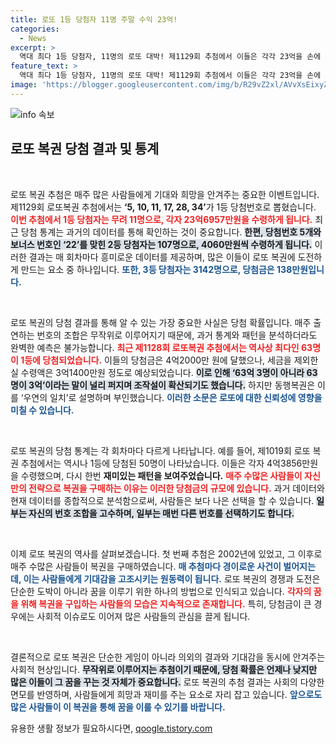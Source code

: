 ```yaml
---
title: 로또 1등 당첨자 11명 주말 수익 23억!
categories:
  - News
excerpt: >
  역대 최다 1등 당첨자, 11명의 로또 대박! 제1129회 추첨에서 이들은 각각 23억을 손에 쥐었고, 2등도 107명이 4060만원을 받았습니다. 조작설이 나오는 가운데, 과거에도 1등 당첨자가 다수 나온 사실은 우연일까요? 클릭해 자세히 알아보세요!
feature_text: >
  역대 최다 1등 당첨자, 11명의 로또 대박! 제1129회 추첨에서 이들은 각각 23억을 손에 쥐었고, 2등도 107명이 4060만원을 받았습니다. 조작설이 나오는 가운데, 과거에도 1등 당첨자가 다수 나온 사실은 우연일까요? 클릭해 자세히 알아보세요!
image: 'https://blogger.googleusercontent.com/img/b/R29vZ2xl/AVvXsEixyZcFfHzMRdzZMjFBmAUKJYCLCGyLL1o632UiGVXcaFdKo_bkvkuCioo0uUKlGfBVcT3P84aROyZIXSBEx3Aw5nCQ3pTgDom1WDC4m8eifvWiAmWEEVb4x6G_l8C0QH225ldMjyaFvpxGEBGNO37VmDTDMHGhJPq73UglMfDca1-0aw/s1600/blogspot.png'
---
```


<p><img src="https://blogger.googleusercontent.com/img/b/R29vZ2xl/AVvXsEixyZcFfHzMRdzZMjFBmAUKJYCLCGyLL1o632UiGVXcaFdKo_bkvkuCioo0uUKlGfBVcT3P84aROyZIXSBEx3Aw5nCQ3pTgDom1WDC4m8eifvWiAmWEEVb4x6G_l8C0QH225ldMjyaFvpxGEBGNO37VmDTDMHGhJPq73UglMfDca1-0aw/s1600/blogspot.png" alt="info 속보" /></p>

<h2 data-ke-size="size26">로또 복권 당첨 결과 및 통계</h2>

<p data-ke-size="size16">&nbsp;</p>

<p>로또 복권 추첨은 매주 많은 사람들에게 기대와 희망을 안겨주는 중요한 이벤트입니다.  제1129회 로또복권 추첨에서는 <strong>‘5, 10, 11, 17, 28, 34’</strong>가 1등 당첨번호로 뽑혔습니다. <b><span style="color: #ee2323;">이번 추첨에서 1등 당첨자는 무려 11명으로, 각자 23억6957만원을 수령하게 됩니다.</span></b> 최근 당첨 통계는 과거의 데이터를 통해 확인하는 것이 중요합니다. <b><span style="background-color: #21538527;">한편, 당첨번호 5개와 보너스 번호인 ‘22’를 맞힌 2등 당첨자는 107명으로, 4060만원씩 수령하게 됩니다.</span></b> 이러한 결과는 매 회차마다 흥미로운 데이터를 제공하며, 많은 이들이 로또 복권에 도전하게 만드는 요소 중 하나입니다. <b><span style="color: #1a5490;">또한, 3등 당첨자는 3142명으로, 당첨금은 138만원입니다.</span></b> </p>

<p data-ke-size="size16">&nbsp;</p>

<p>로또 복권의 당첨 결과를 통해 알 수 있는 가장 중요한 사실은 당첨 확률입니다. 매주 출연하는 번호의 조합은 무작위로 이루어지기 때문에, 과거 통계와 패턴을 분석하더라도 완벽한 예측은 불가능합니다. <b><span style="color: #ee2323;">최근 제1128회 로또복권 추첨에서는 역사상 최다인 63명이 1등에 당첨되었습니다.</span></b> 이들의 당첨금은 4억2000만 원에 달했으나, 세금을 제외한 실 수령액은 3억1400만원 정도로 예상되었습니다. <b><span style="background-color: #21538527;">이로 인해 ‘63억 3명이 아니라 63명이 3억’이라는 말이 널리 퍼지며 조작설이 확산되기도 했습니다.</span></b> 하지만 동행복권은 이를 ‘우연의 일치’로 설명하며 부인했습니다. <b><span style="color: #1a5490;">이러한 소문은 로또에 대한 신뢰성에 영향을 미칠 수 있습니다.</span></b> </p>

<p data-ke-size="size16">&nbsp;</p>

<p>로또 복권의 당첨 통계는 각 회차마다 다르게 나타납니다. 예를 들어, 제1019회 로또 복권 추첨에서는 역시나 1등에 당첨된 50명이 나타났습니다. 이들은 각자 4억3856만원을 수령했으며, 다시 한번 <strong>재미있는 패턴을 보여주었습니다.</strong> <b><span style="color: #ee2323;">매주 수많은 사람들이 자신만의 전략으로 복권을 구매하는 이유는 이러한 당첨금의 규모에 있습니다.</span></b> 과거 데이터와 현재 데이터를 종합적으로 분석함으로써, 사람들은 보다 나은 선택을 할 수 있습니다. <b><span style="background-color: #21538527;">일부는 자신의 번호 조합을 고수하며, 일부는 매번 다른 번호를 선택하기도 합니다.</span></b> </p>

<p data-ke-size="size16">&nbsp;</p>

<p>이제 로또 복권의 역사를 살펴보겠습니다. 첫 번째 추첨은 2002년에 있었고, 그 이후로 매주 수많은 사람들이 복권을 구매하였습니다. <b><span style="color: #1a5490;">매 추첨마다 경이로운 사건이 벌어지는데, 이는 사람들에게 기대감을 고조시키는 원동력이 됩니다.</span></b> 로또 복권의 경쟁과 도전은 단순한 도박이 아니라 꿈을 이루기 위한 하나의 방법으로 인식되고 있습니다. <b><span style="color: #ee2323;">각자의 꿈을 위해 복권을 구입하는 사람들의 모습은 지속적으로 존재합니다.</span></b> 특히, 당첨금이 큰 경우에는 사회적 이슈로도 이어져 많은 사람들의 관심을 끌게 됩니다. </p>

<p data-ke-size="size16">&nbsp;</p>

<p>결론적으로 로또 복권은 단순한 게임이 아니라 의외의 결과와 기대감을 동시에 안겨주는 사회적 현상입니다. <b><span style="background-color: #21538527;">무작위로 이루어지는 추첨이기 때문에, 당첨 확률은 언제나 낮지만 많은 이들이 그 꿈을 꾸는 것 자체가 중요합니다.</span></b> 로또 복권의 추첨 결과는 사회의 다양한 면모를 반영하며, 사람들에게 희망과 재미를 주는 요소로 자리 잡고 있습니다. <b><span style="color: #1a5490;">앞으로도 많은 사람들이 이 복권을 통해 꿈을 이룰 수 있기를 바랍니다.</span></b> </p>
유용한 생활 정보가 필요하시다면, <a href="https://qoogle.tistory.com" rel="dofollow">qoogle.tistory.com</a>


